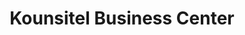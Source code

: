 ---
title: "Kounsitel Business Center"
url: /monrovia/kounsitel-business-center/
shop: Elektronik
---